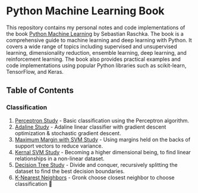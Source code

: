 # Python Machine Learning Book

This repository contains my personal notes and code implementations of the book [Python Machine Learning](https://www.amazon.com/Python-Machine-Learning-scikit-learn-TensorFlow-dp-1789955750/dp/1789955750/ref=dp_ob_title_bk) by Sebastian Raschka. The book is a comprehensive guide to machine learning and deep learning with Python. It covers a wide range of topics including supervised and unsupervised learning, dimensionality reduction, ensemble learning, deep learning, and reinforcement learning. The book also provides practical examples and code implementations using popular Python libraries such as scikit-learn, TensorFlow, and Keras.

## Table of Contents

### Classification

1. [Perceptron Study](./notebooks/classification/perceptron.ipynb) - Basic classification using the Perceptron algorithm.
2. [Adaline Study](./notebooks/classification/adaline.ipynb) - Adaline linear classifier with gradient descent optimization & stochastic gradient descent.
3. [Maximum Margin with SVM Study](./notebooks/classification/maximumMarginSVM.ipynb) - Using margins held on the backs of support vectors to reduce variance.
4. [Kernal SVM Study](./notebooks/classification/kernalSVM.ipynb) - Becoming a higher dimensional being, to find linear relationships in a non-linear dataset.
5. [Decision Tree Study](./notebooks/classification/decisionTree.ipynb) - Divide and conquer, recursively splitting the dataset to find the best decision boundaries.
6. [K-Nearest Neighbors](./notebooks/classification/knn.ipynb) - Gronk choose closest neighbor to choose classification 🗿
